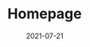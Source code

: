 ---
layout: blocks
title: Homepage
date: 2021-07-21
page_sections:
  - block: header-2
    logo: '/uploads/logo.png'
    title: The Moai
    navigation:
      - link: '#intro'
        link_text: What's The Moai?
      - link: '#how-it-works'
        link_text: How It Works
      - link: '#benefits'
        link_text: Benefits
      - link: '#pricing'
        link_text: Pricing
    cta:
      url: '#signup'
      button_text: Schedule Demo
  - block: hero-1
    headline: Don't just inspire. <strong>Enable action.</strong>
    content:
      Empower habit change for your audience through social support groups.<br>
      Transform your expertise into a thriving self-improvement business.
    cta:
      enabled: true
      url: '#signup'
      button_text: 'Schedule Demo'
    image:
      image: '/uploads/community-chat.png'
      alt_text: Group achievement
    background_image: '/uploads/hero-2-bg.png'
  - block: one-column-1
    slug: intro
    headline: What's The Moai?
    content: 
      A <em>moai</em> is a social support group. The tradition originated in Okinawa, Japan - it means <em>"meeting for a common purpose"</em> in Japanese. According to research, it's why Okinawan people live longer and happier lives, making the region among the highest concentration of centenarians in the world.
      <br><br>
      The Moai is a platform that enables content creators to build social support groups for their audience. You can use it to passively run programs that create lasting habit change through accountability and community. In exchange, you get to elevate your impact, understand your users better, and build a more aligned business model.
      <br><br>
      Join for free - we only make money when you do.
  - block: feature-list
    class: alt circle
    title: 
      headline: Meet Matt
    features:
      - headline: Matt is a successful creator.
        content: He writes about productivity in his free time. He has a loyal following - his readers love his content and are always asking for more. He wants to do this full-time, but he isn't making any money... yet.
        media:
          image: '/uploads/creator.jpeg'
          alt_text: Creator
      - headline: Who always struggled to monetize.
        content: None of the existing methods appeal to him. Course creation is too time intensive. Endorsements make him seem opportunistic. Ads result in a poor experience for his users.
        media:
          image: '/uploads/creator-chess.jpeg'
          alt_text: Chess
      - headline: Until he discovered The Moai.
        content: It's a perfect fit. His audience loves that it helps them apply his methods in their lives while connecting with other fans. He loves that he now has a plug and play revenue stream that keeps his content accessible while being aligned with their best interests.
        media:
          image: '/uploads/creator-happy.jpeg'
          alt_text: Happy
  - block: testimonials
    title:
      headline: Testimonials
    testimonials:
      - quote: "A month ago, I felt desperate and lost. Now I feel that I have a hold on this internal beast and an actionable plan to continue my improvement. I have hope again, actually. I’m starting to like the person I’m becoming."
        role: Student
        person: G
      - quote: "The Moai helped me create and capture value for my audience. It also gave me a deep look at their lives and habits, allowing me to continue to create relevant content for them. As a result, they are more engaged than ever."
        role: Creator
        person: S
      - quote: "I’ve finally cracked procrastination after so many years of struggle. There’s still a long way to go, since I’m dealing with a deeply rooted, very old and tricky habit, but this gives me so much hope. That it is actually possible to defeat it and that I can be in control of my own life and mind, while enjoying the process."
        role: Student
        person: M
  - block: feature-list
    class: alt screenshot
    title:
      headline: How It Works
      caption: For Creators
    numbers: true
    features:
      - headline: Set it and forget it.
        content: Use our plug and play template or customize it to fit your needs. We'll guide you through the process with best practices. You only need to do this once.
        media:
          image: '/uploads/create-course.png'
          alt_text: Course
      - headline: Launch!
        content: Your program is now live! Tell your audience all about it and direct them to register. That's it - we'll take it from here and guide students through the program, where they build good habits through community and accountability.
        media:
          image: '/uploads/community-chat.png'
          alt_text: Community
      - headline: Sit back and relax.
        content: Congratulations! You have a newly minted passive income stream. We run the program so you don't have to. While you're out there creating great content, money is rolling in as the students contribute.
        media:
          image: '/uploads/dashboard.png'
          alt_text: Dashboard
  - block: feature-list
    slug: how-it-works
    title:
      headline: How It Works
      caption: For Students      
    numbers: true
    features:
      - headline: Skin in the game
        content: Students register for the program by placing a deposit. If they complete the program, it is returned to them. If they don’t, the deposit is donated to charity. We don’t make money if they fail.
        media:
          image: '/uploads/deposit.png'
          alt_text: Deposit
      - headline: Intimate community
        content: Students are placed into small cohorts (4 people). This is their “Moai” or social support group. Though the program requires individual work, they're all in it together. They are each other’s source of motivation, accountability and shared learning.
        media:
          image: '/uploads/community.png'
          alt_text: Community
      - headline: Weekly challenges
        content: Every week, the Moai is given a challenge and associated self-reflection prompts. It’s ok if a student doesn’t succeed with their challenge, but they must submit their answers to the prompts. If they don’t, their deposit is donated to charity.
        media:
          image: '/uploads/challenge.png'
          alt_text: Challenge
      - headline: Pay what you want
        content: Students complete the program, newly transformed. They pay what they think it was worth and only if they see results. We only make money if they succeed.
        media:
          image: '/uploads/pay.png'
          alt_text: Pay
  - block: feature-list
    class: alt
    slug: benefits
    title:
      headline: Benefits for Creators 
    features:
      - headline: Set it and forget it.
        content: We run the program so you don’t have to. Besides the first-time setup, there is no ongoing involvement required from you. The group learns from their own experiences and supports each other.
        media:
          image: '/uploads/process.png'
          alt_text: Setup
      - headline: Monetize the right way.
        content:
          Align your incentives with your audience’s - you only succeed if they do. Get paid to make lives better, not to advertise. This revenue stream doesn’t require you to constantly churn out content or stake your reputation on endorsements.
        media:
          image: '/uploads/monetize.png'
          alt_text: Monetize
      - headline: Understand your audience.
        content:
          Know your users in a way that you couldn’t before. Use their day-to-day experiences as inspiration for future content. Use the private setting as a testbed for new material.
        media:
          image: '/uploads/understand.png'
          alt_text: Understand
      - headline: Elevate your impact.
        content: 'Before: Creator of inspiring content. <br> After: Facilitator of real habit change.'
        media:
          image: '/uploads/healthy-lifestyle.png'
          alt_text: Healthy habits
      - headline: Differentiate yourself with community.
        content: Content is a commodity now. Lack of quality content isn't the bottleneck to real habit change - the lack of action is. Build a tight-knit community focused on execution, and make that your unique selling point.
        media:
          image: '/uploads/diversity.png'
          alt_text: Community
  - block: three-column-1
    title:
      headline: Benefits for your Audience
    col_1:
      headline: Skin in the game
      content: 'If they don’t complete the program, their deposit is donated to charity. If they complete it, they pay us what they think it was worth. Skin in the game for them and for us: we only make money if they succeed.'
    col_2:
      headline: Accountability
      content: Their Moai is a tight-knit cohort that knows each other by name. No more lurking - they’re all in this together. If the others can do the work, they can too.
    col_3:
      headline: Community
      content: The Moai builds off each other through mutual support and shared learnings. Doing the work is an individual journey, but it doesn’t have to feel like one. There’s nothing quite like growing together.
  - block: three-column-1
    slug: principles
    title:
      headline: Our Principles
    col_1:
      headline: Aligned Incentives
      content: We only make money if you do, i.e when the students succeed. This eliminates the conflict of interest associated with other business models, e.g ads, endorsements, affiliate links.
    col_2:
      headline: Bias towards Action
      content: Content is deliberately sparse in the program. The emphasis is on execution, not education. The lack of content is no longer holding anyone back - it’s the lack of action.
    col_3:
      headline: Tighten the Feedback Loop
      content: Writing is thinking. The weekly questionnaire forces students to reflect on what worked and what didn’t. By precisely articulating their own learnings, they discover immediately actionable advice for the next iteration. This yields compounding results over time.
    class: alt
  - block: one-column-1
    slug: pricing
    headline: Pricing
    content: $0/month. Flat commission. Contact us to find out more.
  - block: cta-bar
    slug: signup
    content: <strong>Contact Us</strong><br><br>
      Ready to schedule a demo? Have questions?<br>
      Reach out - we'll be glad to help!
    email_recipient: mvodqvon
  - block: footer-1
    content: Made with ❤︎ in NYC
---